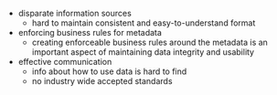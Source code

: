 
- disparate information sources 
	- hard to maintain consistent and easy-to-understand format
- enforcing business rules for metadata 
	- creating enforceable business rules around the metadata is an important aspect of maintaining data integrity and usability 
- effective communication 
	- info about how to use data is hard to find 
	- no industry wide accepted standards 